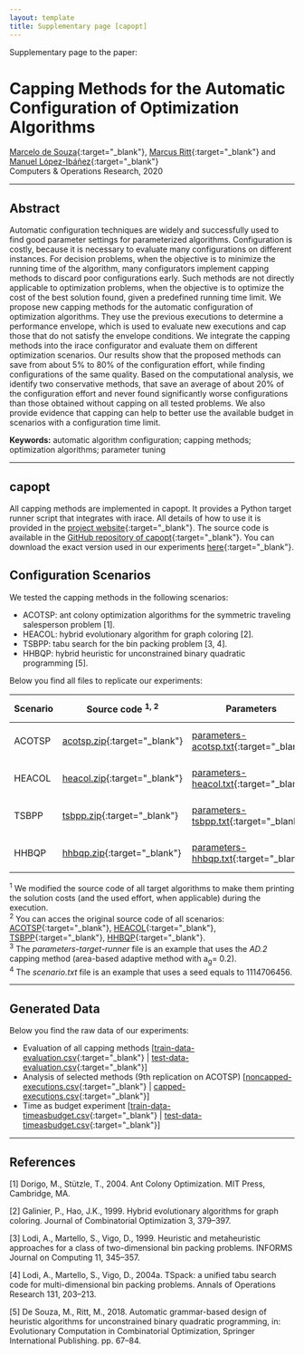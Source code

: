 ```yaml
---
layout: template
title: Supplementary page [capopt]
---
```


Supplementary page to the paper:

# Capping Methods for the Automatic Configuration of Optimization Algorithms

[Marcelo de Souza][marcelo]{:target="_blank"}, [Marcus Ritt][marcus]{:target="_blank"} and [Manuel López-Ibáñez][manuel]{:target="_blank"}<br>
Computers & Operations Research, 2020

***

## Abstract

Automatic configuration techniques are widely and successfully used to find good parameter settings for parameterized algorithms. Configuration is costly, because it is necessary to evaluate many configurations on different instances. For decision problems, when the objective is to minimize the running time of the algorithm, many configurators implement capping methods to discard poor configurations early. Such methods are not directly applicable to optimization problems, when the objective is to optimize the cost of the best solution found, given a predefined running time limit. We propose new capping methods for the automatic configuration of optimization algorithms. They use the previous executions to determine a performance envelope, which is used to evaluate new executions and cap those that do not satisfy the envelope conditions. We integrate the capping methods into the irace configurator and evaluate them on different optimization scenarios. Our results show that the proposed methods can save from about 5% to 80% of the configuration effort, while finding configurations of the same quality. Based on the computational analysis, we identify two conservative methods, that save an average of about 20% of the configuration effort and never found significantly worse configurations than those obtained without capping on all tested problems. We also provide evidence that capping can help to better use the available budget in scenarios with a configuration time limit.

**Keywords:** automatic algorithm configuration; capping methods; optimization algorithms; parameter tuning

***

## capopt

All capping methods are implemented in capopt. It provides a Python target runner script that integrates with irace. All details of how to use it is provided in the [project website][capopt]{:target="_blank"}. The source code is available in the [GitHub repository of capopt][capopt-github]{:target="_blank"}. You can download the exact version used in our experiments [here][capopt-download]{:target="_blank"}.


## Configuration Scenarios

We tested the capping methods in the following scenarios:

+ ACOTSP: ant colony optimization algorithms for the symmetric traveling salesperson problem [1].
+ HEACOL: hybrid evolutionary algorithm for graph coloring [2].
+ TSBPP: tabu search for the bin packing problem [3, 4].
+ HHBQP: hybrid heuristic for unconstrained binary quadratic programming [5].

Below you find all files to replicate our experiments:

| Scenario | Source code&nbsp;<sup>1,&nbsp;2</sup>      | Parameters                                            | Train instances                                    | Test instances                                   | Best known values                              | Param. target runner&nbsp;<sup>3</sup>                                 | Scenario file&nbsp;<sup>4</sup>                                | Cut-off effort          | Budget (execs) | Budget (time) |
|----------|--------------------------------------------|-------------------------------------------------------|----------------------------------------------------|--------------------------------------------------|------------------------------------------------|------------------------------------------------------------------------|----------------------------------------------------------|-------------------------|----------------|---------------|
| ACOTSP   | [acotsp.zip][src-acotsp]{:target="_blank"} | [parameters-acotsp.txt][par-acotsp]{:target="_blank"} | [train-acotsp.zip][train-acotsp]{:target="_blank"} | [test-acotsp.zip][test-acotsp]{:target="_blank"} | [bkv-acotsp.txt][bkv-acotsp]{:target="_blank"} | [parameters-target-runner-acotsp.txt][par-tr-acotsp]{:target="_blank"} | [scenario-acotsp.txt][scenario-acotsp]{:target="_blank"} | 60 sec.                 | 2000           | 21000 sec.    |
| HEACOL   | [heacol.zip][src-heacol]{:target="_blank"} | [parameters-heacol.txt][par-heacol]{:target="_blank"} | [train-heacol.zip][train-heacol]{:target="_blank"} | [test-heacol.zip][test-heacol]{:target="_blank"} | [bkv-heacol.txt][bkv-heacol]{:target="_blank"} | [parameters-target-runner-heacol.txt][par-tr-heacol]{:target="_blank"} | [scenario-heacol.txt][scenario-heacol]{:target="_blank"} | 10<sup>9</sup> checks   | 2000           | 3200 sec.     |
| TSBPP    | [tsbpp.zip][src-tsbpp]{:target="_blank"}   | [parameters-tsbpp.txt][par-tsbpp]{:target="_blank"}   | [train-tsbpp.zip][train-tsbpp]{:target="_blank"}   | [test-tsbpp.zip][test-tsbpp]{:target="_blank"}   | [bkv-tsbpp.txt][bkv-tsbpp]{:target="_blank"}   | [parameters-target-runner-tsbpp.txt][par-tr-tsbpp]{:target="_blank"}   | [scenario-tsbpp.txt][scenario-tsbpp]{:target="_blank"}   | 5000 iterations         | 500            | 700 sec.      |
| HHBQP    | [hhbqp.zip][src-hhbqp]{:target="_blank"}   | [parameters-hhbqp.txt][par-hhbqp]{:target="_blank"}   | [train-hhbqp.zip][train-hhbqp]{:target="_blank"}   | [test-hhbqp.zip][test-hhbqp]{:target="_blank"}   | [bkv-hhbqp.txt][bkv-hhbqp]{:target="_blank"}   | [parameters-target-runner-hhbqp.txt][par-tr-hhbqp]{:target="_blank"}   | [scenario-hhbqp.txt][scenario-hhbqp]{:target="_blank"}   | 20/30 sec. (train/test) | 2000           | 7000 sec.     |

<sup>1</sup> We modified the source code of all target algorithms to make them printing the solution costs (and the used effort, when applicable) during the execution.<br>
<sup>2</sup> You can acces the original source code of all scenarios: [ACOTSP][acotsp]{:target="_blank"}, [HEACOL][heacol]{:target="_blank"}, [TSBPP][tsbpp]{:target="_blank"}, [HHBQP][hhbqp]{:target="_blank"}.<br>
<sup>3</sup> The *parameters-target-runner* file is an example that uses the *AD.2* capping method (area-based adaptive method with a<sub>g</sub>= 0.2).<br>
<sup>4</sup> The *scenario.txt* file is an example that uses a seed equals to 1114706456.

***


## Generated Data

Below you find the raw data of our experiments:
+ Evaluation of all capping methods [[train-data-evaluation.csv][train-data-evaluation]{:target="_blank"} \| [test-data-evaluation.csv][test-data-evaluation]{:target="_blank"}]
+ Analysis of selected methods (9th replication on ACOTSP) [[noncapped-executions.csv][noncapped]{:target="_blank"} \| [capped-executions.csv][capped]{:target="_blank"}]
+ Time as budget experiment [[train-data-timeasbudget.csv][train-data-timeasbudget]{:target="_blank"} \| [test-data-timeasbudget.csv][test-data-timeasbudget]{:target="_blank"}]

***


## References

[1] Dorigo, M., Stützle, T., 2004. Ant Colony Optimization. MIT Press, Cambridge, MA.

[2] Galinier, P., Hao, J.K., 1999. Hybrid evolutionary algorithms for graph coloring. Journal of Combinatorial Optimization 3, 379–397.

[3] Lodi, A., Martello, S., Vigo, D., 1999. Heuristic and metaheuristic approaches for a class of two-dimensional bin packing problems. INFORMS Journal on Computing 11, 345–357.

[4] Lodi, A., Martello, S., Vigo, D., 2004a. TSpack: a unified tabu search code for multi-dimensional bin packing problems. Annals of Operations Research 131, 203–213.

[5] De Souza, M., Ritt, M., 2018. Automatic grammar-based design of heuristic algorithms for unconstrained binary quadratic programming, in: Evolutionary Computation in Combinatorial Optimization, Springer International Publishing. pp. 67–84.


[marcelo]: https://souzamarcelo.github.io
[marcus]: https://www.inf.ufrgs.br/~mrpritt
[manuel]: http://lopez-ibanez.eu
[capopt]: https://capopt.github.io
[capopt-github]: https://github.com/capopt/capopt
[capopt-download]: files/capopt.zip
[acotsp]: http://www.aco-metaheuristic.org/aco-code/public-software.html
[heacol]: http://rhydlewis.eu/resources/gCol.zip
[tsbpp]: http://or.dei.unibo.it/research_pages/ORcodes/TSpack.html
[hhbqp]: https://github.com/souzamarcelo/hhbqp
[src-acotsp]: files/acotsp.zip
[src-heacol]: files/heacol.zip
[src-tsbpp]: files/tsbpp.zip
[src-hhbqp]: files/hhbqp.zip
[par-acotsp]: files/parameters-acotsp.txt
[par-heacol]: files/parameters-heacol.txt
[par-tsbpp]: files/parameters-tsbpp.txt
[par-hhbqp]: files/parameters-hhbqp.txt
[bkv-acotsp]: files/bkv-acotsp.txt
[bkv-heacol]: files/bkv-heacol.txt
[bkv-tsbpp]: files/bkv-tsbpp.txt
[bkv-hhbqp]: files/bkv-hhbqp.txt
[train-acotsp]: files/train-acotsp.zip
[train-heacol]: files/train-heacol.zip
[train-tsbpp]: files/train-tsbpp.zip
[train-hhbqp]: files/train-hhbqp.zip
[test-acotsp]: files/test-acotsp.zip
[test-heacol]: files/test-heacol.zip
[test-tsbpp]: files/test-tsbpp.zip
[test-hhbqp]: files/test-hhbqp.zip
[par-tr-acotsp]: files/parameters-target-runner-acotsp.txt
[par-tr-heacol]: files/parameters-target-runner-heacol.txt
[par-tr-tsbpp]: files/parameters-target-runner-tsbpp.txt
[par-tr-hhbqp]: files/parameters-target-runner-hhbqp.txt
[scenario-acotsp]: files/scenario-acotsp.txt
[scenario-heacol]: files/scenario-heacol.txt
[scenario-tsbpp]: files/scenario-tsbpp.txt
[scenario-hhbqp]: files/scenario-hhbqp.txt
[train-data-evaluation]: files/train-data-evaluation.csv
[test-data-evaluation]: files/test-data-evaluation.csv
[train-data-timeasbudget]: files/train-data-timeasbudget.csv
[test-data-timeasbudget]: files/test-data-timeasbudget.csv
[noncapped]: files/noncapped-executions.csv
[capped]: files/capped-executions.csv